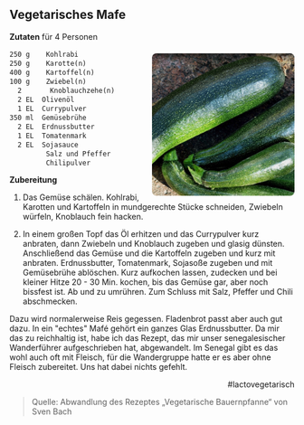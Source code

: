 Vegetarisches Mafe
------------------

<img align='right' style="margin:5ex 0 1ex 1em;border-radius:8px" width="50%" src="images/Zucchini.jpg">

**Zutaten** für 4 Personen

```
250 g	 Kohlrabi
250 g	 Karotte(n)
400 g	 Kartoffel(n)
100 g	 Zwiebel(n)
  2 	  Knoblauchzehe(n)
  2 EL	Olivenöl
  1 EL	Currypulver
350 ml	Gemüsebrühe
  2 EL	Erdnussbutter
  1 EL	Tomatenmark
  2 EL	Sojasauce
 	     Salz und Pfeffer
 	     Chilipulver
```

**Zubereitung**

1. Das Gemüse schälen. Kohlrabi, Karotten und Kartoffeln in mundgerechte Stücke schneiden, Zwiebeln würfeln, Knoblauch fein hacken.

2. In einem großen Topf das Öl erhitzen und das Currypulver kurz anbraten, dann Zwiebeln und Knoblauch zugeben und glasig dünsten. Anschließend das Gemüse und die Kartoffeln zugeben und kurz mit anbraten. Erdnussbutter, Tomatenmark, Sojasoße zugeben und mit Gemüsebrühe ablöschen. 
Kurz aufkochen lassen, zudecken und bei kleiner Hitze 20 - 30 Min. kochen, bis das Gemüse gar, aber noch bissfest ist. Ab und zu umrühren. Zum Schluss mit Salz, Pfeffer und Chili abschmecken.

Dazu wird normalerweise Reis gegessen. Fladenbrot passt aber auch gut dazu. In ein "echtes" Mafé gehört ein ganzes Glas Erdnussbutter. Da mir das zu reichhaltig ist, habe ich das Rezept, das mir unser senegalesischer Wanderführer aufgeschrieben hat, abgewandelt. Im Senegal gibt es das wohl auch oft mit Fleisch, für die Wandergruppe hatte er es aber ohne Fleisch zubereitet. Uns hat dabei nichts gefehlt.

<div align="right">#lactovegetarisch</div>

> Quelle: Abwandlung des Rezeptes &bdquo;Vegetarische Bauernpfanne&ldquo; von Sven Bach
